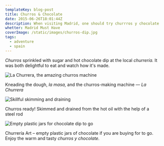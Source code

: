 ```yaml
---
templateKey: blog-post
title: Churros & Chocolate
date: 2015-06-26T18:01:44Z
description: When visiting Madrid, one should try churrros y chocolate
whetter: Madrid Must Have
coverImage: /static/images/churros-dip.jpg
tags:
  - adventure
  - spain
---
```


_Churros_ sprinkled with sugar and hot chocolate dip at the local _churrería._ It was both delightful to eat and watch how it's made.

![](/static/images/churros-cooking-03.jpg?nf_resize=fit&w=960 "La Churrera, the amazing churros machine")

Kneading the dough, *la masa,* and the churros-making machine &mdash; *La Churrera*

![](/static/images/churros-cooking-01.jpg?nf_resize=fit&w=960 "Skillful skimming and draining")

Churros ready! Skimmed and drained from the hot oil with the help of a steel rod

![](/static/images/churros-chocolate-jars.jpg?nf_resize=fit&w=960 "Empty plastic jars for chocolate dip to go")

Churrería Art – empty plastic jars of chocolate if you are buying for to go.
Enjoy the warm and tasty *churros y chocolate.*
